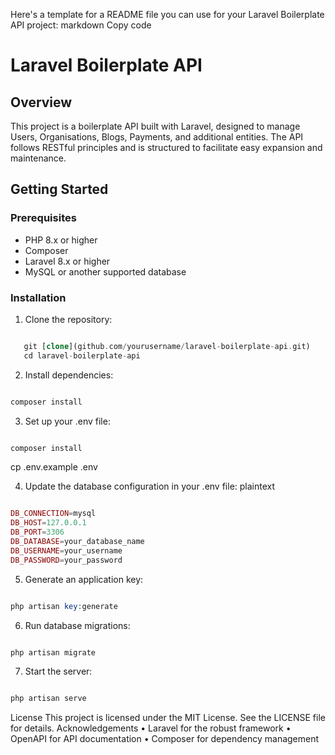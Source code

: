 Here's a template for a README file you can use for your Laravel Boilerplate API project:
markdown
Copy code
# Laravel Boilerplate API

## Overview

This project is a boilerplate API built with Laravel, designed to manage Users, Organisations, Blogs, Payments, and additional entities. The API follows RESTful principles and is structured to facilitate easy expansion and maintenance.


## Getting Started

### Prerequisites

- PHP 8.x or higher
- Composer
- Laravel 8.x or higher
- MySQL or another supported database

### Installation

1. Clone the repository:

```php

   git [clone](github.com/yourusername/laravel-boilerplate-api.git)
   cd laravel-boilerplate-api

```

2.	Install dependencies:

```php

composer install

```

3.	Set up your .env file:

```php

composer install

```

cp .env.example .env

4.	Update the database configuration in your .env file:
plaintext

```php

DB_CONNECTION=mysql
DB_HOST=127.0.0.1
DB_PORT=3306
DB_DATABASE=your_database_name
DB_USERNAME=your_username
DB_PASSWORD=your_password

```

5.	Generate an application key:

```php

php artisan key:generate

```
6.	Run database migrations:

```php

php artisan migrate

```

7.	Start the server:

```php

php artisan serve

```



License
This project is licensed under the MIT License. See the LICENSE file for details.
Acknowledgements
•	Laravel for the robust framework
•	OpenAPI for API documentation
•	Composer for dependency management

